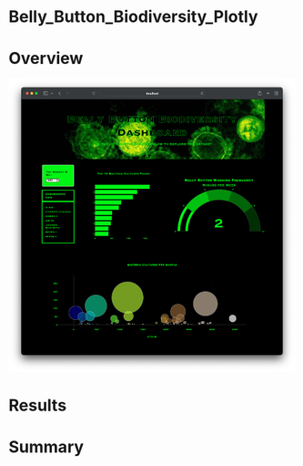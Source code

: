 # Belly_Button_Biodiversity_Plotly

# Overview

![Overview](static/images/Overview.png)

# Results

# Summary
